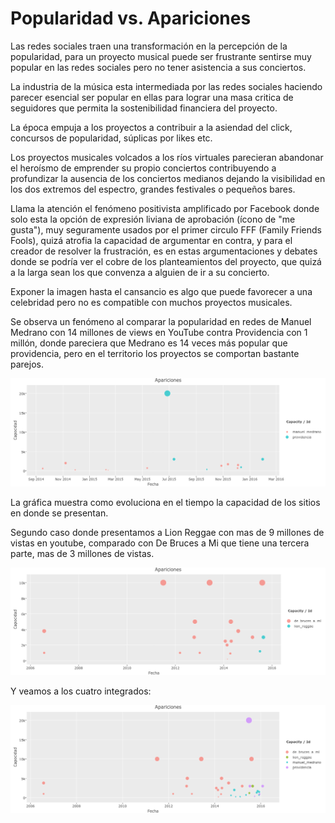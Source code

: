 # Popularidad  vs. Apariciones

Las redes sociales traen una transformación en la percepción de la popularidad, para un proyecto musical puede ser frustrante sentirse muy popular en las redes sociales pero no tener asistencia a sus conciertos.

La industria de la música esta intermediada por las redes sociales haciendo parecer esencial ser popular en ellas para lograr una masa critica de seguidores que permita la sostenibilidad financiera del proyecto.

La época empuja a los proyectos a contribuir a la asiendad del click, concursos de popularidad, súplicas por likes etc.

Los proyectos musicales volcados a los ríos virtuales parecieran abandonar el heroísmo de emprender su propio conciertos contribuyendo a profundizar la ausencia de los conciertos medianos dejando la visibilidad en los dos extremos del espectro, grandes festivales o pequeños bares.

Llama la atención el fenómeno positivista amplificado por Facebook donde solo esta la  opción de expresión liviana de aprobación (ícono de "me gusta"), muy seguramente usados por el primer circulo FFF (Family Friends Fools), quizá atrofia la capacidad de argumentar en contra, y para el creador de resolver la frustración, es en estas argumentaciones y debates donde se podría ver el cobre de los planteamientos del proyecto, que quizá a la larga sean los que convenza a alguien de ir a su concierto.

Exponer la imagen hasta el cansancio es algo que puede favorecer a una celebridad pero no es compatible con muchos proyectos musicales.

Se observa un fenómeno al comparar la popularidad en redes de Manuel Medrano con 14 millones de views en YouTube contra Providencia con 1 millón, donde pareciera que Medrano es 14 veces más popular que providencia, pero en el territorio los proyectos se comportan bastante parejos.

![Providencia vs Manuel Medrano](images/providencia_vs_medrano.png)

La gráfica muestra como evoluciona en el tiempo la capacidad de los sitios en donde se presentan.

Segundo caso donde presentamos a Lion Reggae con mas de 9 millones de vistas en youtube, comparado con De Bruces a Mi que tiene una tercera parte, mas de 3 millones de vistas.

![De Bruces a Mi vs Lion Reggae](images/de_bruces_a_mi_vs_lion_reggae.png)

Y veamos a los cuatro integrados:

![Manuel Medrano, Providencia, De Bruces a Mi, Lion Reggae](images/providencia_medrano_dbam_lion.png)
